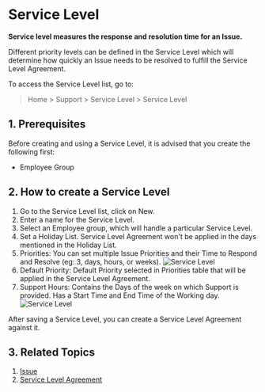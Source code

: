 <!-- add-breadcrumbs -->
# Service Level

**Service level measures the response and resolution time for an Issue.**

Different priority levels can be defined in the Service Level which will determine how quickly an Issue needs to be resolved to fulfill the Service Level Agreement.

To access the Service Level list, go to:
> Home > Support > Service Level > Service Level

## 1. Prerequisites
Before creating and using a Service Level, it is advised that you create the following first:

* Employee Group

## 2. How to create a Service Level
1. Go to the Service Level list, click on New.
1. Enter a name for the Service Level.
1. Select an Employee group, which will handle a particular Service Level.
1. Set a Holiday List. Service Level Agreement won't be applied in the days mentioned in the Holiday List.
1. Priorities: You can set multiple Issue Priorities and their Time to Respond and Resolve (eg: 3, days, hours, or weeks).
    <img class="screenshot" alt="Service Level" src="{{docs_base_url}}/assets/img/support/service-level.png">
1. Default Priority: Default Priority selected in Priorities table that will be applied in the Service Level Agreement.
1. Support Hours: Contains the Days of the week on which Support is provided. Has a Start Time and End Time of the Working day.
    <img class="screenshot" alt="Service Level" src="{{docs_base_url}}/assets/img/support/service-level1.png">

After saving a Service Level, you can create a Service Level Agreement against it.

## 3. Related Topics
1. [Issue](/docs/user/manual/en/support/issue)
1. [Service Level Agreement](/docs/user/manual/en/support/service-level-agreement)
